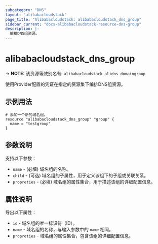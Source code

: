 ```yaml
---
subcategory: "DNS"
layout: "alibabacloudstack"
page_title: "Alibabacloudstack: alibabacloudstack_dns_group"
sidebar_current: "docs-alibabacloudstack-resource-dns-group"
description: |-
  编排DNS组资源。
---
```


# alibabacloudstack_dns_group
-> **NOTE:** 该资源等效别名有: `alibabacloudstack_alidns_domaingroup`

使用Provider配置的凭证在指定的资源集下编排DNS组资源。

## 示例用法

```
# 添加一个新的域名组。
resource "alibabacloudstack_dns_group" "group" {
  name = "testgroup"
}
```

## 参数说明

支持以下参数：

* `name` - (必填) 域名组的名称。  
* `child` - (可选) 域名组的子属性，用于定义该组下的子组或关联关系。  
* `propreties` - (必填) 域名组的属性集合，用于描述该组的详细配置信息。

## 属性说明

导出以下属性：

* `id` - 域名组的唯一标识符（ID）。  
* `name` - 域名组的名称，与输入参数中的 `name` 相同。  
* `propreties` - 域名组的属性集合，包含该组的详细配置信息。